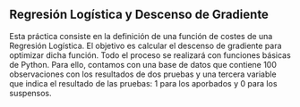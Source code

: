 ## Regresión Logística y Descenso de Gradiente
Esta práctica consiste en la definición de una función de costes de una Regresión Logística. El objetivo es calcular el descenso de gradiente para optimizar dicha función. Todo el proceso se realizará con funciones básicas de Python. Para ello, contamos con una base de datos que contiene 100 observaciones con los resultados de dos pruebas y una tercera variable que indica el resultado de las pruebas: 1 para los aporbados y 0 para los suspensos.
